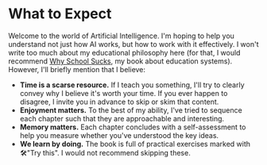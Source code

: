 # What to Expect

Welcome to the world of Artificial Intelligence. I'm hoping to help you understand not just how AI works, but how to work with it effectively.  I won't write too much about my educational philosophy here (for that, I would recommend [Why School Sucks](/#/textbook/education_systems), my book about education systems).  However, I'll briefly mention that I believe:

* **Time is a scarse resource.**  If I teach you something, I'll try to clearly convey why I believe it's worth your time.  If you ever happen to disagree, I invite you in advance to skip or skim that content.
* **Enjoyment matters.**  To the best of my ability, I've tried to sequence each chapter such that they are approachable and interesting. 
* **Memory matters.**  Each chapter concludes with a self-assessment to help you measure whether you've understood the key ideas.
* **We learn by doing.**  The book is full of practical exercises marked with 🛠️"Try this".   I would not recommend skipping these.

